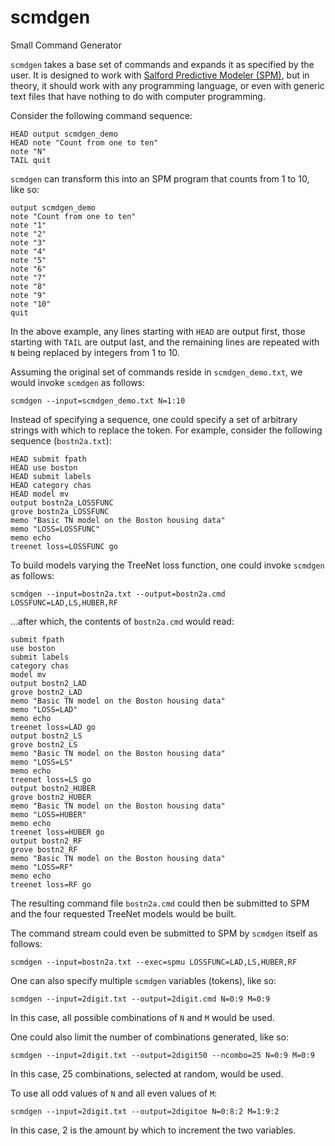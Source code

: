 # scmdgen
Small Command Generator

`scmdgen` takes a base set of commands and expands it as specified by the user.  It is designed to work with [Salford Predictive Modeler (SPM)](https://salford-systems.com/SPM), but in theory, it should work with any programming language, or even with generic text files that have nothing to do with computer programming.

Consider the following command sequence:
```
HEAD output scmdgen_demo
HEAD note "Count from one to ten"
note "N"
TAIL quit
```

`scmdgen` can transform this into an SPM program that counts from 1 to 10, like so:
```
output scmdgen_demo
note "Count from one to ten"
note "1"
note "2"
note "3"
note "4"
note "5"
note "6"
note "7"
note "8"
note "9"
note "10"
quit
```

In the above example, any lines starting with `HEAD` are output first, those starting with `TAIL` are output last, and the remaining lines are repeated with `N` being replaced by integers from 1 to 10.

Assuming the original set of commands reside in `scmdgen_demo.txt`, we would invoke `scmdgen` as follows:
```
scmdgen --input=scmdgen_demo.txt N=1:10
```

Instead of specifying a sequence, one could specify a set of arbitrary strings with which to replace the token.  For example,
consider the following sequence (`bostn2a.txt`):
```
HEAD submit fpath
HEAD use boston
HEAD submit labels
HEAD category chas
HEAD model mv
output bostn2a_LOSSFUNC
grove bostn2a_LOSSFUNC
memo "Basic TN model on the Boston housing data"
memo "LOSS=LOSSFUNC"
memo echo
treenet loss=LOSSFUNC go
```

To build models varying the TreeNet loss function, one could invoke `scmdgen` as follows:
```
scmdgen --input=bostn2a.txt --output=bostn2a.cmd LOSSFUNC=LAD,LS,HUBER,RF
```
...after which, the contents of `bostn2a.cmd` would read:
```
submit fpath
use boston
submit labels
category chas
model mv
output bostn2_LAD
grove bostn2_LAD
memo "Basic TN model on the Boston housing data"
memo "LOSS=LAD"
memo echo
treenet loss=LAD go
output bostn2_LS
grove bostn2_LS
memo "Basic TN model on the Boston housing data"
memo "LOSS=LS"
memo echo
treenet loss=LS go
output bostn2_HUBER
grove bostn2_HUBER
memo "Basic TN model on the Boston housing data"
memo "LOSS=HUBER"
memo echo
treenet loss=HUBER go
output bostn2_RF
grove bostn2_RF
memo "Basic TN model on the Boston housing data"
memo "LOSS=RF"
memo echo
treenet loss=RF go
```
The resulting command file `bostn2a.cmd` could then be submitted to SPM and the four requested TreeNet models would be built.

The command stream could even be submitted to SPM by `scmdgen` itself as follows:
```
scmdgen --input=bostn2a.txt --exec=spmu LOSSFUNC=LAD,LS,HUBER,RF
```
One can also specify multiple `scmdgen` variables (tokens), like so:
```
scmdgen --input=2digit.txt --output=2digit.cmd N=0:9 M=0:9
```
In this case, all possible combinations of `N` and `M` would be used.

One could also limit the number of combinations generated, like so:
```
scmdgen --input=2digit.txt --output=2digit50 --ncombo=25 N=0:9 M=0:9
```
In this case, 25 combinations, selected at random, would be used.

To use all odd values of `N` and all even values of `M`:
```
scmdgen --input=2digit.txt --output=2digitoe N=0:8:2 M=1:9:2
```
In this case, 2 is the amount by which to increment the two variables.

